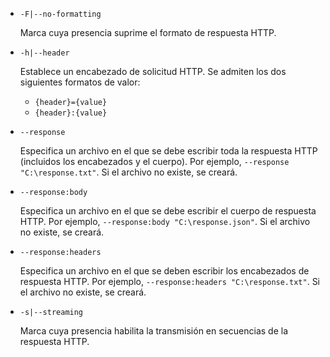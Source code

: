 * `-F|--no-formatting`

  Marca cuya presencia suprime el formato de respuesta HTTP.

* `-h|--header`

  Establece un encabezado de solicitud HTTP. Se admiten los dos siguientes formatos de valor:

  * `{header}={value}`
  * `{header}:{value}`

* `--response`

  Especifica un archivo en el que se debe escribir toda la respuesta HTTP (incluidos los encabezados y el cuerpo). Por ejemplo, `--response "C:\response.txt"`. Si el archivo no existe, se creará.

* `--response:body`

  Especifica un archivo en el que se debe escribir el cuerpo de respuesta HTTP. Por ejemplo, `--response:body "C:\response.json"`. Si el archivo no existe, se creará.

* `--response:headers`

  Especifica un archivo en el que se deben escribir los encabezados de respuesta HTTP. Por ejemplo, `--response:headers "C:\response.txt"`. Si el archivo no existe, se creará.

* `-s|--streaming`

  Marca cuya presencia habilita la transmisión en secuencias de la respuesta HTTP.
